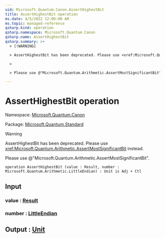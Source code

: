 ```yaml
---
uid: Microsoft.Quantum.Canon.AssertHighestBit
title: AssertHighestBit operation
ms.date: 4/5/2022 12:00:00 AM
ms.topic: managed-reference
qsharp.kind: operation
qsharp.namespace: Microsoft.Quantum.Canon
qsharp.name: AssertHighestBit
qsharp.summary: >+
  > [!WARNING]

  > AssertHighestBit has been deprecated. Please use <xref:Microsoft.Quantum.Arithmetic.AssertMostSignificantBit> instead.

  >

  > Please use @"Microsoft.Quantum.Arithmetic.AssertMostSignificantBit".

---
```


# AssertHighestBit operation

Namespace: [Microsoft.Quantum.Canon](xref:Microsoft.Quantum.Canon)

Package: [Microsoft.Quantum.Standard](https://nuget.org/packages/Microsoft.Quantum.Standard)


> [!WARNING]
> AssertHighestBit has been deprecated. Please use <xref:Microsoft.Quantum.Arithmetic.AssertMostSignificantBit> instead.
>
> Please use @"Microsoft.Quantum.Arithmetic.AssertMostSignificantBit".



```qsharp
operation AssertHighestBit (value : Result, number : Microsoft.Quantum.Arithmetic.LittleEndian) : Unit is Adj + Ctl
```


## Input

### value : [Result](xref:microsoft.quantum.qsharp.valueliterals#result-literal)




### number : [LittleEndian](xref:Microsoft.Quantum.Arithmetic.LittleEndian)





## Output : [Unit](xref:microsoft.quantum.qsharp.valueliterals#unit-literal)

